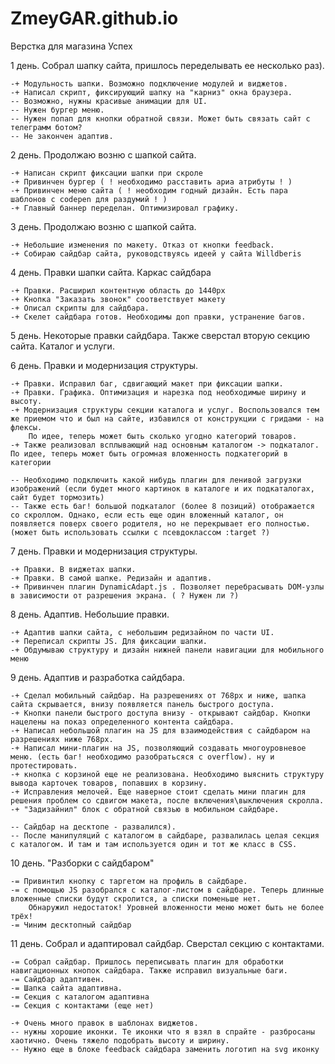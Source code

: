 # ZmeyGAR.github.io

Верстка для магазина Успех

1 день. Собрал шапку сайта, пришлось переделывать ее несколько раз). 

    -+ Модульность шапки. Возможно подключение модулей и виджетов.
    -+ Написал скрипт, фиксирующий шапку на "карниз" окна браузера.
    -- Возможно, нужны красивые анимации для UI.
    -- Нужен бургер меню.
    -- Нужен попап для кнопки обратной связи. Может быть связать сайт с телеграмм ботом?
    -- Не закончен адаптив.

2 день. Продолжаю возню с шапкой сайта. 

    -+ Написан скрипт фиксации шапки при скроле
    -+ Привинчен бургер ( ! необходимо расставить ариа атрибуты ! )
    -+ Привинчен меню сайта ( ! необходим годный дизайн. Есть пара шаблонов с codepen для раздумий ! )
    -+ Главный баннер переделан. Оптимизировал графику. 

3 день. Продолжаю возню с шапкой сайта.

    -+ Небольшие изменения по макету. Отказ от кнопки feedback. 
    -+ Собираю сайдбар сайта, руководствуясь идеей у сайта Willdberis

4 день. Правки шапки сайта. Каркас сайдбара

    -+ Правки. Расширил контентную область до 1440px
    -+ Кнопка "Заказать звонок" соответствует макету
    -+ Описал скрипты для сайдбара. 
    -+ Скелет сайдбара готов. Необходимы доп правки, устранение багов. 

5 день. Некоторые правки сайдбара. Также сверстал вторую секцию сайта. Каталог и услуги.

6 день. Правки и модернизация структуры.

    -+ Правки. Исправил баг, сдвигающий макет при фиксации шапки.
    -+ Правки. Графика. Оптимизация и нарезка под необходимые ширину и высоту.
    -+ Модернизация структуры секции каталога и услуг. Воспользовался тем же приемом что и был на сайте, избавился от конструкции с гридами - на флексы. 
        По идее, теперь может быть сколько угодно категорий товаров. 
    -+ Также реализовал всплывающий над основным каталогом -> подкаталог. По идее, теперь может быть огромная вложенность подкатегорий в категории

    -- Необходимо подключить какой нибудь плагин для ленивой загрузки изображений (если будет много картинок в каталоге и их подкаталогах, сайт будет тормозить)
    -- Также есть баг! большой подкаталог (более 8 позиций) отображается со скроллом. Однако, если есть еще один вложенный каталог, он появляется поверх своего родителя, но не перекрывает его полностью. (может быть использовать ссылки с псевдоклассом :target ?)

7 день. Правки и модернизация структуры.

    -+ Правки. В виджетах шапки.
    -+ Правки. В самой шапке. Редизайн и адаптив.
    -+ Привинчен плагин DynamicAdapt.js . Позволяет перебрасывать DOM-узлы в зависимости от разрешения экрана. ( ? Нужен ли ?)
    
8 день. Адаптив. Небольшие правки.

    -+ Адаптив шапки сайта, с небольшим редизайном по части UI.
    -+ Переписал скрипты JS. Для фиксации шапки. 
    -+ Обдумываю структуру и дизайн нижней панели навигации для мобильного меню

9 день. Адаптив и разработка сайдбара. 

    -+ Сделал мобильный сайдбар. На разрешениях от 768рх и ниже, шапка сайта скрывается, внизу появляется панель быстрого доступа. 
    -+ Кнопки панели быстрого доступа внизу - открывают сайдбар. Кнопки нацелены на показ определенного контента сайдбара.
    -+ Написал небольшой плагин на JS для взаимодействия с сайдбаром на разрешениях ниже 768рх.
    -+ Написал мини-плагин на JS, позволяющий создавать многоуровневое меню. (есть баг! необходимо разобратьсяся с overflow). ну и протестировать.
    -+ кнопка с корзиной еще не реализована. Необходимо выяснить структуру вывода карточек товаров, попавших в корзину.
    -+ Исправления мелочей. Еще наверное стоит сделать мини плагин для решения проблем со сдвигом макета, после включения\выключения скролла.
    -+ "Задизайнил" блок с обратной связью в мобильном сайдбаре. 

    -- Сайдбар на десктопе - развалился). 
    -- После манипуляций с каталогом в сайдбаре, развалилась целая секция с каталогом. И там и там используется один и тот же класс в CSS.  

10 день. "Разборки с сайдбаром" 

    -= Привинтил кнопку с таргетом на профиль в сайдбаре. 
    -= с помощью JS разобрался с каталог-листом в сайдбаре. Теперь длинные вложенные списки будут скролится, а списки поменьше нет. 
        Обнаружил недостаток! Уровней вложенности меню может быть не более трёх! 
    -= Чиним десктопный сайдбар

11 день. Собрал и адаптировал сайдбар. Сверстал секцию с контактами. 

    -= Собрал сайдбар. Пришлось переписывать плагин для обработки навигационных кнопок сайдбара. Также исправил визуальные баги.
    -= Сайдбар адаптивен.
    -= Шапка сайта адаптивна.
    -= Секция с каталогом адаптивна
    -= Секция с контактами (еще нет)

    -+ Очень много правок в шаблонах виджетов.
    -- нужны хорошие иконки. Те иконки что я взял в спрайте - разбросаны хаотично. Очень тяжело подобрать высоту и ширину. 
    -- Нужно еще в блоке feedback сайдбара заменить логотип на svg иконку
    
